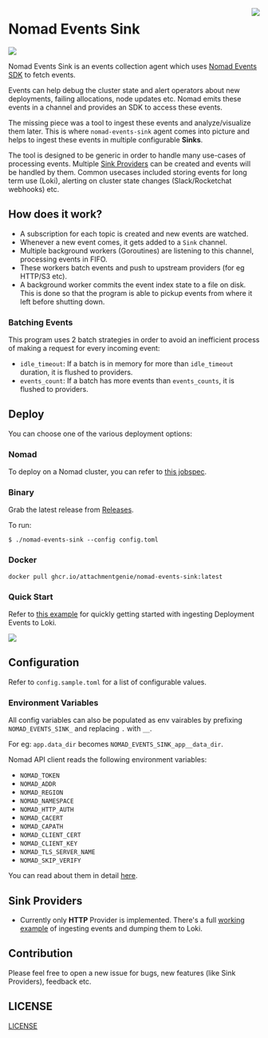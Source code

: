 <a href="https://zerodha.tech"><img src="https://zerodha.tech/static/images/github-badge.svg" align="right" /></a>

# Nomad Events Sink

![](docs/logo.png)

Nomad Events Sink is an events collection agent which uses [Nomad Events SDK](https://www.nomadproject.io/api-docs/events) to fetch events.

Events can help debug the cluster state and alert operators about new deployments, failing allocations, node updates etc. Nomad emits these events in a channel and provides an SDK to access these events.

The missing piece was a tool to ingest these events and analyze/visualize them later. This is where `nomad-events-sink` agent comes into picture and helps to ingest these events in multiple configurable **Sinks**.

The tool is designed to be generic in order to handle many use-cases of processing events. Multiple [Sink Providers](./internal/sinks/provider/provider.go) can be created and events will be handled by them. Common usecases included storing events for long term use (Loki), alerting on cluster state changes (Slack/Rocketchat webhooks) etc.

## How does it work?

- A subscription for each topic is created and new events are watched.
- Whenever a new event comes, it gets added to a `Sink` channel.
- Multiple background workers (Goroutines) are listening to this channel, processing events in FIFO.
- These workers batch events and push to upstream providers (for eg HTTP/S3 etc).
- A background worker commits the event index state to a file on disk. This is done so that the program is able to pickup events from where it left before shutting down.

### Batching Events

This program uses 2 batch strategies in order to avoid an inefficient process of making a request for every incoming event:

- `idle_timeout`: If a batch is in memory for more than `idle_timeout` duration, it is flushed to providers.
- `events_count`: If a batch has more events than `events_counts`, it is flushed to providers.

## Deploy

You can choose one of the various deployment options:

### Nomad

To deploy on a Nomad cluster, you can refer to [this jobspec](./deploy/job.nomad).

### Binary

Grab the latest release from [Releases](https://github.com/attachmentgenie/nomad-events-sink/releases).

To run:

```
$ ./nomad-events-sink --config config.toml
```

### Docker

```
docker pull ghcr.io/attachmentgenie/nomad-events-sink:latest
```

### Quick Start

Refer to [this example](./examples/README.md) for quickly getting started with ingesting Deployment Events to Loki.

![](./docs/loki.png)

## Configuration

Refer to `config.sample.toml` for a list of configurable values.

### Environment Variables

All config variables can also be populated as env vairables by prefixing `NOMAD_EVENTS_SINK_` and replacing `.` with `__`.

For eg: `app.data_dir` becomes `NOMAD_EVENTS_SINK_app__data_dir`.

Nomad API client reads the following environment variables:

- `NOMAD_TOKEN`
- `NOMAD_ADDR`
- `NOMAD_REGION`
- `NOMAD_NAMESPACE`
- `NOMAD_HTTP_AUTH`
- `NOMAD_CACERT`
- `NOMAD_CAPATH`
- `NOMAD_CLIENT_CERT`
- `NOMAD_CLIENT_KEY`
- `NOMAD_TLS_SERVER_NAME`
- `NOMAD_SKIP_VERIFY`

You can read about them in detail [here](https://www.nomadproject.io/docs/runtime/environment).

## Sink Providers

- Currently only **HTTP** Provider is implemented. There's a full [working example](./examples/README.md) of ingesting events and dumping them to Loki.

## Contribution

Please feel free to open a new issue for bugs, new features (like Sink Providers), feedback etc.

## LICENSE

[LICENSE](./LICENSE)
